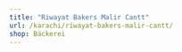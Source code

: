 ```yaml
---
title: "Riwayat Bakers Malir Cantt"
url: /karachi/riwayat-bakers-malir-cantt/
shop: Bäckerei
---
```

